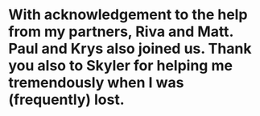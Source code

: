 # With acknowledgement to the help from my partners, Riva and Matt. Paul and Krys also joined us. Thank you also to Skyler for helping me tremendously when I was (frequently) lost.